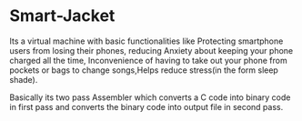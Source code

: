 # Smart-Jacket
Its a virtual machine with basic functionalities like Protecting smartphone users from losing their phones, reducing Anxiety about keeping your phone charged all the time, Inconvenience of having to take out your phone from pockets or bags to change songs,Helps reduce stress(in the form sleep shade).

Basically its two pass Assembler which converts a C code into binary code in first pass and converts the binary code into output file in second pass.
